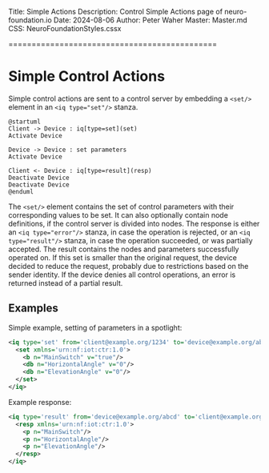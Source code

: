 Title: Simple Actions
Description: Control Simple Actions page of neuro-foundation.io
Date: 2024-08-06
Author: Peter Waher
Master: Master.md
CSS: NeuroFoundationStyles.cssx

=============================================

Simple Control Actions
==========================

Simple control actions are sent to a control server by embedding a `<set/>` element in an `<iq type="set"/>` stanza.

```uml:Simple Control
@startuml
Client -> Device : iq[type=set](set)
Activate Device

Device -> Device : set parameters
Activate Device

Client <- Device : iq[type=result](resp)
Deactivate Device
Deactivate Device
@enduml
```

The `<set/>` element contains the set of control parameters with their corresponding values to be set. It can also optionally contain node definitions, 
if the control server is divided into nodes. The response is either an `<iq type="error"/>` stanza, in case the operation is rejected, or an `<iq type="result"/>` stanza,
in case the operation succeeded, or was partially accepted. The result contains the nodes and parameters successfully operated on. If this set is smaller
than the original request, the device decided to reduce the request, probably due to restrictions based on the sender identity. If the device denies all
control operations, an error is returned instead of a partial result.


Examples
---------------

Simple example, setting of parameters in a spotlight:

```xml
<iq type='set' from='client@example.org/1234' to='device@example.org/abcd' id='R0001'>
  <set xmlns='urn:nf:iot:ctr:1.0'>
    <b n="MainSwitch" v="true"/>
    <db n="HorizontalAngle" v="0"/>
    <db n="ElevationAngle" v="0"/>
  </set>
</iq>
```

Example response:

```xml
<iq type='result' from='device@example.org/abcd' to='client@example.org/1234' id='R0001'>
  <resp xmlns='urn:nf:iot:ctr:1.0'>
    <p n="MainSwitch"/>
    <p n="HorizontalAngle"/>
    <p n="ElevationAngle"/>
  </resp>
</iq>
```
